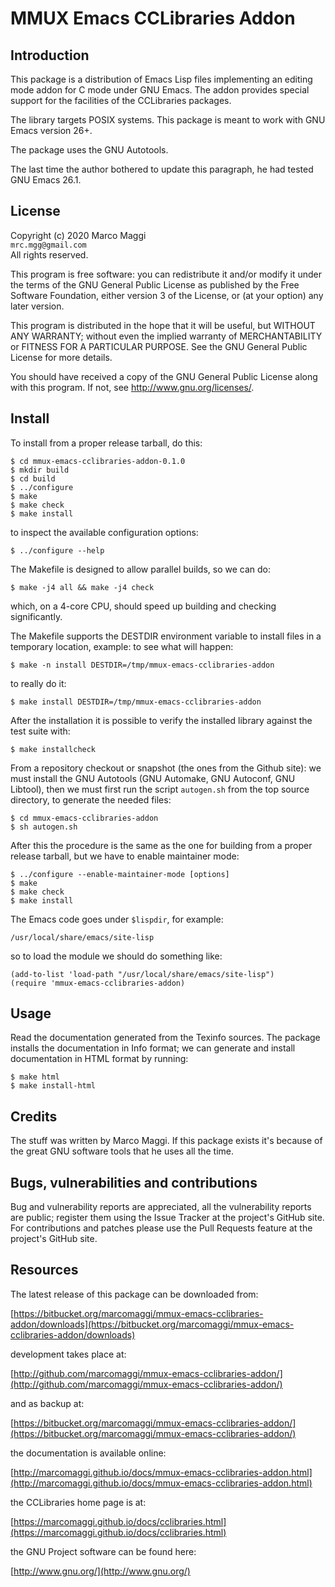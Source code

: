 # MMUX Emacs CCLibraries Addon

## Introduction

This  package is  a distribution  of  Emacs Lisp  files implementing  an
editing  mode addon  for C  mode under  GNU Emacs.   The addon  provides
special support for the facilities of the CCLibraries packages.

The library targets  POSIX systems.  This package is meant  to work with
GNU Emacs version 26+.

The package uses the GNU Autotools.

The  last time  the author  bothered to  update this  paragraph, he  had
tested GNU Emacs 26.1.

## License

Copyright (c) 2020 Marco Maggi<br/>
`mrc.mgg@gmail.com`<br/>
All rights reserved.

This program is free software: you  can redistribute it and/or modify it
under the  terms of the GNU  General Public License as  published by the
Free Software Foundation,  either version 3 of the License,  or (at your
option) any later version.

This program  is distributed  in the  hope that it  will be  useful, but
WITHOUT   ANY   WARRANTY;  without   even   the   implied  warranty   of
MERCHANTABILITY  or  FITNESS FOR  A  PARTICULAR  PURPOSE.  See  the  GNU
General Public License for more details.

You should have received a copy  of the GNU General Public License along
with this program.  If not, see <http://www.gnu.org/licenses/>.

## Install

To install from a proper release tarball, do this:

```
$ cd mmux-emacs-cclibraries-addon-0.1.0
$ mkdir build
$ cd build
$ ../configure
$ make
$ make check
$ make install
```

to inspect the available configuration options:

```
$ ../configure --help
```

The Makefile is designed to allow parallel builds, so we can do:

```
$ make -j4 all && make -j4 check
```

which,  on  a  4-core  CPU,   should  speed  up  building  and  checking
significantly.

The Makefile supports the DESTDIR  environment variable to install files
in a temporary location, example: to see what will happen:

```
$ make -n install DESTDIR=/tmp/mmux-emacs-cclibraries-addon
```

to really do it:

```
$ make install DESTDIR=/tmp/mmux-emacs-cclibraries-addon
```

After the  installation it is  possible to verify the  installed library
against the test suite with:

```
$ make installcheck
```

From a repository checkout or snapshot  (the ones from the Github site):
we  must install  the GNU  Autotools  (GNU Automake,  GNU Autoconf,  GNU
Libtool), then  we must first run  the script `autogen.sh` from  the top
source directory, to generate the needed files:

```
$ cd mmux-emacs-cclibraries-addon
$ sh autogen.sh

```

After this  the procedure  is the same  as the one  for building  from a
proper release tarball, but we have to enable maintainer mode:

```
$ ../configure --enable-maintainer-mode [options]
$ make
$ make check
$ make install
```

The Emacs code goes under `$lispdir`, for example:

```
/usr/local/share/emacs/site-lisp
```

so to load the module we should do something like:

```
(add-to-list 'load-path "/usr/local/share/emacs/site-lisp")
(require 'mmux-emacs-cclibraries-addon)
```

## Usage

Read the documentation generated from  the Texinfo sources.  The package
installs the documentation  in Info format; we can  generate and install
documentation in HTML format by running:

```
$ make html
$ make install-html
```

## Credits

The  stuff was  written by  Marco Maggi.   If this  package exists  it's
because of the great GNU software tools that he uses all the time.

## Bugs, vulnerabilities and contributions

Bug  and vulnerability  reports are  appreciated, all  the vulnerability
reports  are  public; register  them  using  the  Issue Tracker  at  the
project's GitHub  site.  For  contributions and  patches please  use the
Pull Requests feature at the project's GitHub site.

## Resources

The latest release of this package can be downloaded from:

[https://bitbucket.org/marcomaggi/mmux-emacs-cclibraries-addon/downloads](https://bitbucket.org/marcomaggi/mmux-emacs-cclibraries-addon/downloads)

development takes place at:

[http://github.com/marcomaggi/mmux-emacs-cclibraries-addon/](http://github.com/marcomaggi/mmux-emacs-cclibraries-addon/)

and as backup at:

[https://bitbucket.org/marcomaggi/mmux-emacs-cclibraries-addon/](https://bitbucket.org/marcomaggi/mmux-emacs-cclibraries-addon/)

the documentation is available online:

[http://marcomaggi.github.io/docs/mmux-emacs-cclibraries-addon.html](http://marcomaggi.github.io/docs/mmux-emacs-cclibraries-addon.html)

the CCLibraries home page is at:

[https://marcomaggi.github.io/docs/cclibraries.html](https://marcomaggi.github.io/docs/cclibraries.html)

the GNU Project software can be found here:

[http://www.gnu.org/](http://www.gnu.org/)


